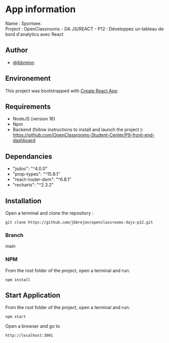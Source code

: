 # App information

Name : Sportsee. \
Project : OpenClassrooms - DA JS/REACT - P12 : Développez un tableau de bord d'analytics avec React

## Author

- [@jbbrejon](https://github.com/jbbrejon)

## Environement

This project was bootstrapped with [Create React App](https://github.com/facebook/create-react-app)


## Requirements

- NodeJS (version 16)
- Npm
- Backend (follow instructions to install and launch the project ): https://github.com/OpenClassrooms-Student-Center/P9-front-end-dashboard

## Dependancies

- "jsdoc": "^4.0.0"
- "prop-types": "^15.8.1"
- "react-router-dom": "^6.8.1"
- "recharts": "^2.3.2"


## Installation

Open a terminal and clone the repository :

`git clone https://github.com/jbbrejon/openclassrooms-dajs-p12.git`

### Branch

main

### NPM

From the root folder of the project, open a terminal and run:

`npm install`


## Start Application

From the root folder of the project, open a terminal and run: 

`npm start`

Open a browser and go to 

`http://localhost:3001`